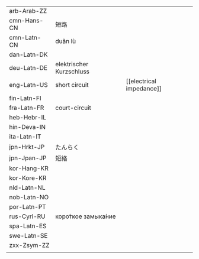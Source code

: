 | | | |
|-|-|-|
| arb-Arab-ZZ |  |  |
| cmn-Hans-CN | 短路 |  |
| cmn-Latn-CN | duǎn lù |  |
| dan-Latn-DK |  |  |
| deu-Latn-DE | elektrischer Kurzschluss |  |
| eng-Latn-US | short circuit | [[electrical impedance]] |
| fin-Latn-FI |  |  |
| fra-Latn-FR | court-circuit |  |
| heb-Hebr-IL |  |  |
| hin-Deva-IN |  |  |
| ita-Latn-IT |  |  |
| jpn-Hrkt-JP | たんらく |  |
| jpn-Jpan-JP | 短絡 |  |
| kor-Hang-KR |  |  |
| kor-Kore-KR |  |  |
| nld-Latn-NL |  |  |
| nob-Latn-NO |  |  |
| por-Latn-PT |  |  |
| rus-Cyrl-RU | коро́ткое замыка́ние |  |
| spa-Latn-ES |  |  |
| swe-Latn-SE |  |  |
| zxx-Zsym-ZZ |  |  |
|  |  |  |
